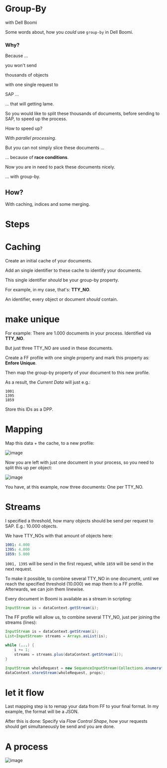 
# Group-By

with Dell Boomi



Some words about, how you *could* use `group-by` in Dell Boomi.



### Why?

Because ...
<p class="fragment">you won't send</p>
<p class="fragment">thousands of objects</p>
<p class="fragment">with one single request to</p>
SAP ...


... that will getting lame.


So you would like to split these thousands of documents, before sending to SAP,
to speed up the process.


How to speed up?

With *parallel processing*.


But you can not simply slice these documents ...
<p class="fragment">... because of <b>race conditions</b>.</p>


Now you are in need to pack these documents nicely.


... with group-by.



## How?

With caching, indices and some merging.



# Steps



# Caching

Create an initial cache of your documents. 


Add an single identifier to these cache to identify your documents.

This single identifier *should* be your group-by property.


For example, in my case, that's: **TTY_NO**.

An identifier, every object or document *should* contain.



# make unique

For example: There are 1.000 documents in your process. Identified via **TTY_NO**.

But just three TTY_NO are used in these documents.


Create a FF profile with one single property and mark this property as: **Enfore Unique**.

Then map the group-by property of your document to this new profile.


As a result, the *Current Data* will just e.g.:

```
1001
1395
1859
```

Store this IDs as a DPP.



# Mapping

Map this data + the cache, to a new profile:

![image](https://user-images.githubusercontent.com/1620425/58101983-d781a780-7be0-11e9-8339-db2095c8c120.png)


Now you are left with just one document in your process, so you need to split this up per object:

![image](https://user-images.githubusercontent.com/1620425/58102097-0bf56380-7be1-11e9-9ccb-1803e9737d1b.png)


You have, at this example, now three documents: One per TTY_NO.



# Streams

I specified a threshold, how many objects should be send per request to SAP. E.g.: 10.000 objects.


We have TTY_NOs with that amount of objects here:

```yaml
1001: 4.000
1395: 4.000
1859: 5.000
```

`1001, 1395` will be send in the first request, while `1859` will be send in the next request.


To make it possible, to combine several TTY_NO in one document, until we reach the specified threshold (10.000)
we map them to a FF profile. Afterwards, we can join them linewise.


Every document in Boomi is available as a stream in scripting:

```java
InputStream is = dataContext.getStream(i);
```


The FF profile will allow us, to combine several TTY_NO, just per joining the streams (lines):

```java
InputStream is = dataContext.getStream(i);
List<InputStream> streams = Arrays.asList(is);

while (...) {
	i += 1;
	streams = streams.plus(dataContext.getStream(i));
}

InputStream wholeRequest = new SequenceInputStream(Collections.enumeration(streams));    
dataContext.storeStream(wholeRequest, props);
```



# let it flow

Last mapping step is to remap your data from FF to your final format. In my example, the format will be a JSON.

After this is done: Specify via *Flow Control Shape*, how your requests should get simultaneously be send and you are done.



# A process

![image](https://user-images.githubusercontent.com/1620425/58103568-7c9d7f80-7be3-11e9-98e0-39e8126ce5f2.png)
